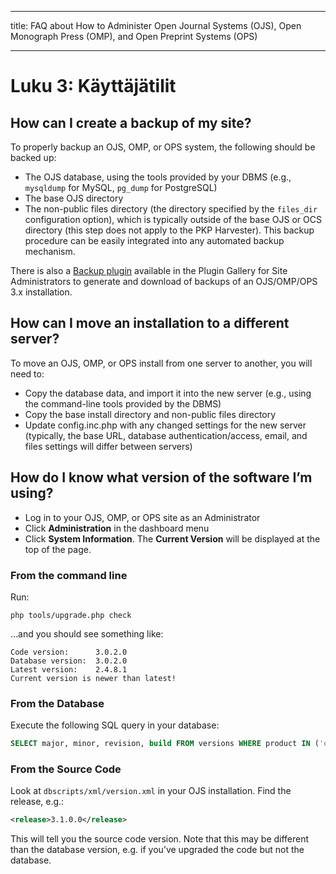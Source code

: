 - - -
title: FAQ about How to Administer Open Journal Systems (OJS), Open Monograph Press (OMP), and Open Preprint Systems (OPS)
- - -

# Luku 3: Käyttäjätilit

## How can I create a backup of my site?

To properly backup an OJS, OMP, or OPS system, the following should be backed up:

* The OJS database, using the tools provided by your DBMS (e.g., `mysqldump` for MySQL, `pg_dump` for PostgreSQL)
* The base OJS directory
* The non-public files directory (the directory specified by the `files_dir` configuration option), which is typically outside of the base OJS or OCS directory (this step does not apply to the PKP Harvester). This backup procedure can be easily integrated into any automated backup mechanism.

There is also a [Backup plugin](https://github.com/asmecher/backup) available in the Plugin Gallery for Site Administrators to generate and download of backups of an OJS/OMP/OPS 3.x installation.

## How can I move an installation to a different server?

To move an OJS, OMP, or OPS install from one server to another, you will need to:

* Copy the database data, and import it into the new server (e.g., using the command-line tools provided by the DBMS)
* Copy the base install directory and non-public files directory
* Update config.inc.php with any changed settings for the new server (typically, the base URL, database authentication/access, email, and files settings will differ between servers)

## How do I know what version of the software I’m using?

* Log in to your OJS, OMP, or OPS site as an Administrator
* Click **Administration** in the dashboard menu
* Click **System Information**. The **Current Version** will be displayed at the top of the page.

### From the command line

Run:

```
php tools/upgrade.php check
```

…and you should see something like:

```
Code version:      3.0.2.0
Database version:  3.0.2.0
Latest version:    2.4.8.1
Current version is newer than latest!
```

### From the Database

Execute the following SQL query in your database:

```sql
SELECT major, minor, revision, build FROM versions WHERE product IN ('ojs2', 'omp') AND current=1;
```

### From the Source Code

Look at `dbscripts/xml/version.xml` in your OJS installation. Find the release, e.g.:

```xml
<release>3.1.0.0</release>
```

This will tell you the source code version. Note that this may be different than the database version, e.g. if you’ve upgraded the code but not the database.
